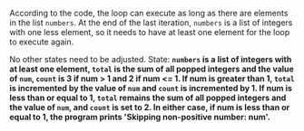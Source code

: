 According to the code, the loop can execute as long as there are elements in the list `numbers`. At the end of the last iteration, `numbers` is a list of integers with one less element, so it needs to have at least one element for the loop to execute again. 

No other states need to be adjusted.
State: **`numbers` is a list of integers with at least one element, `total` is the sum of all popped integers and the value of `num`, `count` is 3 if num > 1 and 2 if num <= 1. If num is greater than 1, `total` is incremented by the value of `num` and `count` is incremented by 1. If num is less than or equal to 1, `total` remains the sum of all popped integers and the value of `num`, and `count` is set to 2. In either case, if num is less than or equal to 1, the program prints 'Skipping non-positive number: num'.**